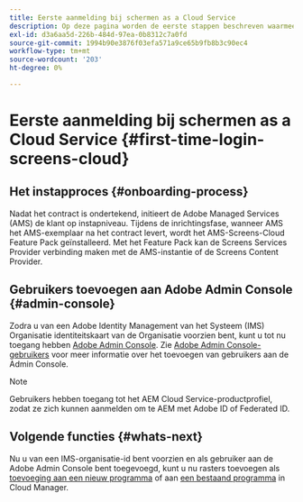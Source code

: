 ```yaml
---
title: Eerste aanmelding bij schermen as a Cloud Service
description: Op deze pagina worden de eerste stappen beschreven waarmee u aan de slag gaat met as a Cloud Service schermen.
exl-id: d3a6aa5d-226b-484d-97ea-0b8312c7a0fd
source-git-commit: 1994b90e3876f03efa571a9ce65b9fb8b3c90ec4
workflow-type: tm+mt
source-wordcount: '203'
ht-degree: 0%

---
```


# Eerste aanmelding bij schermen as a Cloud Service {#first-time-login-screens-cloud}


## Het instapproces {#onboarding-process}

Nadat het contract is ondertekend, initieert de Adobe Managed Services (AMS) de klant op instapniveau. Tijdens de inrichtingsfase, wanneer AMS het AMS-exemplaar na het contract levert, wordt het AMS-Screens-Cloud Feature Pack geïnstalleerd. Met het Feature Pack kan de Screens Services Provider verbinding maken met de AMS-instantie of de Screens Content Provider.

## Gebruikers toevoegen aan Adobe Admin Console {#admin-console}

Zodra u van een Adobe Identity Management van het Systeem (IMS) Organisatie identiteitskaart van de Organisatie voorzien bent, kunt u tot nu toegang hebben [Adobe Admin Console](https://adminconsole.adobe.com/). Zie [Adobe Admin Console-gebruikers](https://helpx.adobe.com/enterprise/admin-guide.html/enterprise/using/users.ug.html) voor meer informatie over het toevoegen van gebruikers aan de Admin Console.

>[!NOTE]
>Gebruikers hebben toegang tot het AEM Cloud Service-productprofiel, zodat ze zich kunnen aanmelden om te AEM met Adobe ID of Federated ID.

## Volgende functies {#whats-next}

Nu u van een IMS-organisatie-id bent voorzien en als gebruiker aan de Adobe Admin Console bent toegevoegd, kunt u nu rasters toevoegen als [toevoeging aan een nieuw programma](/help/screens-cloud/onboarding-screens-cloud/add-on-new-program-screens-cloud.md) of aan [een bestaand programma](/help/screens-cloud/onboarding-screens-cloud/add-on-existing-program-screens-cloud.md) in Cloud Manager.
